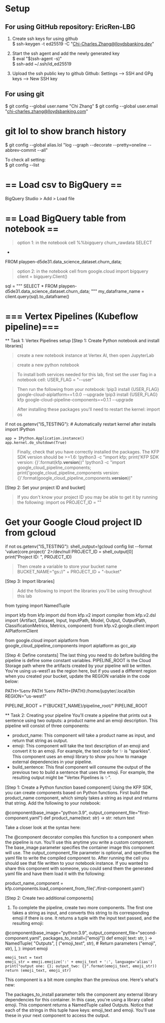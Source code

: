 # Setup 
## For using GitHub repository: EricRen-LBG
1. Create ssh keys for using github   
$ ssh-keygen -t ed25519 -C "Chi-Charles.Zhang@lloydsbanking.dev"

2. Start the ssh agent and add the newly generated key   
$ eval "$(ssh-agent -s)"   
$ ssh-add ~/.ssh/id_ed25519 


3. Upload the ssh public key to github
Github: Settings --> SSH and GPg keys --> New SSH key

## For using git
$ git config --global user.name "Chi Zhang"
$ git config --global user.email "chi-charles.zhang@lloydsbanking.com"

# git lol to show branch history
$ git config --global alias.lol "log --graph --decorate --pretty=oneline --abbrev-commit --all"

To check all setting:   
$ git config --list


# == Load csv to BigQuery ==
BigQuery Studio > Add > Load file


# == Load BigQuery table from notebook ==
> option 1: in the notebook cell
%%bigquery churn_rawdata
SELECT 
  *
FROM 
  playpen-d5de31.data_science_dataset.churn_data;

> option 2: in the notebook cell
from google.cloud import bigquery
client = bigquery.Client()

sql = """
SELECT *
FROM playpen-d5de31.data_science_dataset.churn_data;
"""
my_dataframe_name = client.query(sql).to_dataframe()


# === Vertex Pipelines (Kubeflow pipeline)===

** Task 1: Vertex Pipelines setup
[Step 1: Create Python notebook and install libraries]
> create a new notebook instance at Vertex AI, then open JupyterLab

> create a new python notebook

> To install both services needed for this lab, first set the user flag in a notebook cell:
USER_FLAG = "--user"

> Then run the following from your notebook:
!pip3 install {USER_FLAG} google-cloud-aiplatform==1.0.0 --upgrade
!pip3 install {USER_FLAG} kfp google-cloud-pipeline-components==0.1.1 --upgrade

> After installing these packages you'll need to restart the kernel:
import os

if not os.getenv("IS_TESTING"):
    # Automatically restart kernel after installs
    import IPython

    app = IPython.Application.instance()
    app.kernel.do_shutdown(True)
    
> Finally, check that you have correctly installed the packages. The KFP SDK version should be >=1.6:
!python3 -c "import kfp; print('KFP SDK version: {}'.format(kfp.__version__))"
!python3 -c "import google_cloud_pipeline_components; print('google_cloud_pipeline_components version: {}'.format(google_cloud_pipeline_components.__version__))"

[Step 2: Set your project ID and bucket]
> If you don't know your project ID you may be able to get it by running the following:
import os
PROJECT_ID = ""
# Get your Google Cloud project ID from gcloud
if not os.getenv("IS_TESTING"):
    shell_output=!gcloud config list --format 'value(core.project)' 2>/dev/null
    PROJECT_ID = shell_output[0]
    print("Project ID: ", PROJECT_ID)

> Then create a variable to store your bucket name
BUCKET_NAME="gs://" + PROJECT_ID + "-bucket"

[Step 3: Import libraries]
> Add the following to import the libraries you'll be using throughout this lab

from typing import NamedTuple

import kfp
from kfp import dsl
from kfp.v2 import compiler
from kfp.v2.dsl import (Artifact, Dataset, Input, InputPath, Model, Output,
                        OutputPath, ClassificationMetrics, Metrics, component)
from kfp.v2.google.client import AIPlatformClient

from google.cloud import aiplatform
from google_cloud_pipeline_components import aiplatform as gcc_aip

[Step 4: Define constants]
The last thing you need to do before building the pipeline is define some constant variables. PIPELINE_ROOT is the Cloud Storage path where the artifacts created by your pipeline will be written. You're using us-west1 as the region here, but if you used a different region when you created your bucket, update the REGION variable in the code below:

PATH=%env PATH
%env PATH={PATH}:/home/jupyter/.local/bin
REGION="us-west1"

PIPELINE_ROOT = f"{BUCKET_NAME}/pipeline_root/"
PIPELINE_ROOT

** Task 2: Creating your pipeline
You'll create a pipeline that prints out a sentence using two outputs: a product name and an emoji description. This pipeline will consist of three components:

- product_name: This component will take a product name as input, and return that string as output.
- emoji: This component will take the text description of an emoji and convert it to an emoji. For example, the text code for ✨ is "sparkles". This component uses an emoji library to show you how to manage external dependencies in your pipeline.
- build_sentence: This final component will consume the output of the previous two to build a sentence that uses the emoji. For example, the resulting output might be "Vertex Pipelines is ✨".

[Step 1: Create a Python function based component]
Using the KFP SDK, you can create components based on Python functions. First build the product_name component, which simply takes a string as input and returns that string. Add the following to your notebook:

@component(base_image="python:3.9", output_component_file="first-component.yaml")
def product_name(text: str) -> str:
    return text


Take a closer look at the syntax here:

The @component decorator compiles this function to a component when the pipeline is run. You'll use this anytime you write a custom component.
The base_image parameter specifies the container image this component will use.
The output_component_file parameter is optional, and specifies the yaml file to write the compiled component to. After running the cell you should see that file written to your notebook instance. If you wanted to share this component with someone, you could send them the generated yaml file and have them load it with the following:

product_name_component = kfp.components.load_component_from_file('./first-component.yaml')


[Step 2: Create two additional components]

1. To complete the pipeline, create two more components. The first one takes a string as input, and converts this string to its corresponding emoji if there is one. It returns a tuple with the input text passed, and the resulting emoji:

@component(base_image="python:3.9", output_component_file="second-component.yaml", packages_to_install=["emoji"])
def emoji(
    text: str,
) -> NamedTuple(
    "Outputs",
    [
        ("emoji_text", str),  # Return parameters
        ("emoji", str),
    ],
):
    import emoji

    emoji_text = text
    emoji_str = emoji.emojize(':' + emoji_text + ':', language='alias')
    print("output one: {}; output_two: {}".format(emoji_text, emoji_str))
    return (emoji_text, emoji_str)
    
This component is a bit more complex than the previous one. Here's what's new:

The packages_to_install parameter tells the component any external library dependencies for this container. In this case, you're using a library called emoji.
This component returns a NamedTuple called Outputs. Notice that each of the strings in this tuple have keys: emoji_text and emoji. You'll use these in your next component to access the output.
